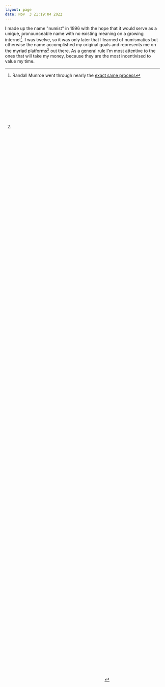 ```yaml
---
layout: page
date: Nov  3 21:19:04 2022
---
```


I made up the name "numist" in 1996 with the hope that it would serve as a unique, pronounceable name with no existing meaning on a growing internet[^xkcd]. I was twelve, so it was only later that I learned of numismatics but otherwise the name accomplished my original goals and represents me on the myriad platforms[^socials] out there. As a general rule I'm most attentive to the ones that will take my money, because they are the most incentivised to value my time.

[^xkcd]: Randall Munroe went through nearly the [exact same process](https://www.youtube.com/watch?v=zJOS0sV2a24#t=44m30s)
[^socials]: <a style="background-image: none; padding: 0;" title="GitHub" href="https://github.com/numist"><svg class="social-svg-icon"><use xlink:href="{{ '/assets/img/icons.svg#github' | relative_url }}"></use></svg></a> <a style="background-image: none; padding: 0;" title="Strava" href="https://www.strava.com/athletes/5424"><svg class="social-svg-icon"><use xlink:href="{{ '/assets/img/icons.svg#strava' | relative_url }}"></use></svg></a> <a style="background-image: none; padding: 0;" title="Reddit" href="https://reddit.com/u/numist"><svg class="social-svg-icon"><use xlink:href="{{ '/assets/img/icons.svg#reddit' | relative_url }}"></use></svg></a> <a style="background-image: none; padding: 0;" title="Discord" href="https://www.discord.com/users/377161608998158336"><svg class="social-svg-icon"><use xlink:href="{{ '/assets/img/icons.svg#discord' | relative_url }}"></use></svg></a> <!--<a style="background-image: none; padding: 0;" title="Mastodon" href="https://…/@…"><svg class="social-svg-icon"><use xlink:href="{{ '/assets/img/icons.svg#mastodon' | relative_url }}"></use></svg></a>--> <a style="background-image: none; padding: 0;" title="Twitter" href="https://www.twitter.com/numist"><svg class="social-svg-icon"><use xlink:href="{{ '/assets/img/icons.svg#twitter' | relative_url }}"></use></svg></a> <a style="background-image: none; padding: 0;" title="Facebook" href="https://www.facebook.com/numist"><svg class="social-svg-icon"><use xlink:href="{{ '/assets/img/icons.svg#facebook' | relative_url }}"></use></svg></a> <a style="background-image: none; padding: 0;" title="Twitch" href="https://www.twitch.tv/numist"><svg class="social-svg-icon"><use xlink:href="{{ '/assets/img/icons.svg#twitch' | relative_url }}"></use></svg></a> <a style="background-image: none; padding: 0;" title="Steam" href="https://steamcommunity.com/id/numist"><svg class="social-svg-icon"><use xlink:href="{{ '/assets/img/icons.svg#steam' | relative_url }}"></use></svg></a> <a style="background-image: none; padding: 0;" title="Instagram" href="https://instagram.com/numist"><svg class="social-svg-icon"><use xlink:href="{{ '/assets/img/icons.svg#instagram' | relative_url }}"></use></svg></a> <a style="background-image: none; padding: 0;" title="LinkedIn" href="https://www.linkedin.com/in/numist"><svg class="social-svg-icon"><use xlink:href="{{ '/assets/img/icons.svg#linkedin' | relative_url }}"></use></svg></a> <a style="background-image: none; padding: 0;" title="YouTube" href="https://youtube.com/@numist"><svg class="social-svg-icon"><use xlink:href="{{ '/assets/img/icons.svg#youtube' | relative_url }}"></use></svg></a> <a style="background-image: none; padding: 0;" title="Stack Overflow" href="https://stackoverflow.com/users/2002206/numist"><svg class="social-svg-icon"><use xlink:href="{{ '/assets/img/icons.svg#stackoverflow' | relative_url }}"></use></svg></a> <a style="background-image: none; padding: 0;" title="Flickr" href="https://www.flickr.com/photos/numist"><svg class="social-svg-icon"><use xlink:href="{{ '/assets/img/icons.svg#flickr' | relative_url }}"></use></svg></a>
